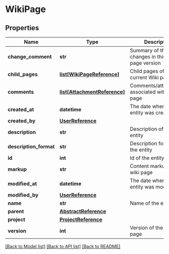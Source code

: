 # WikiPage

## Properties
Name | Type | Description | Notes
------------ | ------------- | ------------- | -------------
**change_comment** | **str** | Summary of the changes in this wiki page version | [optional] 
**child_pages** | [**list[WikiPageReference]**](WikiPageReference.md) | Child pages of the current Wiki page | [optional] 
**comments** | [**list[AttachmentReference]**](AttachmentReference.md) | Comments/attachments associated with the wiki page | [optional] 
**created_at** | **datetime** | The date when the entity was created | [optional] 
**created_by** | [**UserReference**](UserReference.md) |  | [optional] 
**description** | **str** | Description of the entity | [optional] 
**description_format** | **str** | Description format of the entity | [optional] 
**id** | **int** | Id of the entity | [optional] 
**markup** | **str** | Content markup of the wiki page | [optional] 
**modified_at** | **datetime** | The date when the entity was modified | [optional] 
**modified_by** | [**UserReference**](UserReference.md) |  | [optional] 
**name** | **str** | Name of the entity | [optional] 
**parent** | [**AbstractReference**](AbstractReference.md) |  | [optional] 
**project** | [**ProjectReference**](ProjectReference.md) |  | [optional] 
**version** | **int** | Version of the wiki page | [optional] 

[[Back to Model list]](../README.md#documentation-for-models) [[Back to API list]](../README.md#documentation-for-api-endpoints) [[Back to README]](../README.md)

